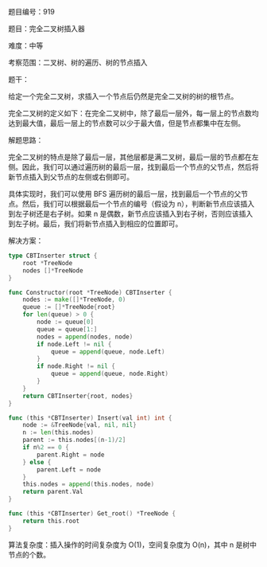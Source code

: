 题目编号：919

题目：完全二叉树插入器

难度：中等

考察范围：二叉树、树的遍历、树的节点插入

题干：

给定一个完全二叉树，求插入一个节点后仍然是完全二叉树的树的根节点。

完全二叉树的定义如下：在完全二叉树中，除了最后一层外，每一层上的节点数均达到最大值，最后一层上的节点数可以少于最大值，但是节点都集中在左侧。

解题思路：

完全二叉树的特点是除了最后一层，其他层都是满二叉树，最后一层的节点都在左侧。因此，我们可以通过遍历树的最后一层，找到最后一个节点的父节点，然后将新节点插入到父节点的左侧或右侧即可。

具体实现时，我们可以使用 BFS 遍历树的最后一层，找到最后一个节点的父节点。然后，我们可以根据最后一个节点的编号（假设为 n），判断新节点应该插入到左子树还是右子树。如果 n 是偶数，新节点应该插入到右子树，否则应该插入到左子树。最后，我们将新节点插入到相应的位置即可。

解决方案：

```go
type CBTInserter struct {
    root *TreeNode
    nodes []*TreeNode
}

func Constructor(root *TreeNode) CBTInserter {
    nodes := make([]*TreeNode, 0)
    queue := []*TreeNode{root}
    for len(queue) > 0 {
        node := queue[0]
        queue = queue[1:]
        nodes = append(nodes, node)
        if node.Left != nil {
            queue = append(queue, node.Left)
        }
        if node.Right != nil {
            queue = append(queue, node.Right)
        }
    }
    return CBTInserter{root, nodes}
}

func (this *CBTInserter) Insert(val int) int {
    node := &TreeNode{val, nil, nil}
    n := len(this.nodes)
    parent := this.nodes[(n-1)/2]
    if n%2 == 0 {
        parent.Right = node
    } else {
        parent.Left = node
    }
    this.nodes = append(this.nodes, node)
    return parent.Val
}

func (this *CBTInserter) Get_root() *TreeNode {
    return this.root
}
```

算法复杂度：插入操作的时间复杂度为 O(1)，空间复杂度为 O(n)，其中 n 是树中节点的个数。